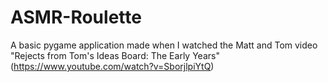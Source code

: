 # ASMR-Roulette
A basic pygame application made when I watched the Matt and Tom video "Rejects from Tom's Ideas Board: The Early Years" (https://www.youtube.com/watch?v=SborjlpiYtQ)
